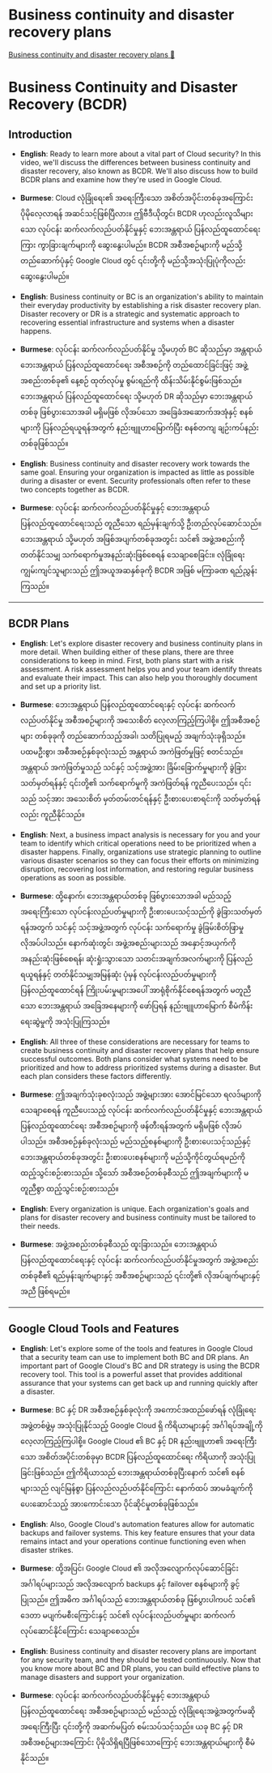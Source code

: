 # Business continuity and disaster recovery plans

[Business continuity and disaster recovery plans 🔗](https://www.coursera.org/learn/detect-respond-and-recover-from-cloud-cybersecurity-attacks/lecture/8jwAo/business-continuity-and-disaster-recovery-plans)

# Business Continuity and Disaster Recovery (BCDR)

## Introduction

- **English**: Ready to learn more about a vital part of Cloud security? In this video, we'll discuss the differences between business continuity and disaster recovery, also known as BCDR. We'll also discuss how to build BCDR plans and examine how they're used in Google Cloud.
- **Burmese**: Cloud လုံခြုံရေး၏ အရေးကြီးသော အစိတ်အပိုင်းတစ်ခုအကြောင်း ပိုမိုလေ့လာရန် အဆင်သင့်ဖြစ်ပြီလား။ ဤဗီဒီယိုတွင်၊ BCDR ဟုလည်းလူသိများသော လုပ်ငန်း ဆက်လက်လည်ပတ်နိုင်မှုနှင့် ဘေးအန္တရာယ် ပြန်လည်ထူထောင်ရေးကြား ကွာခြားချက်များကို ဆွေးနွေးပါမည်။ BCDR အစီအစဉ်များကို မည်သို့တည်ဆောက်ပုံနှင့် Google Cloud တွင် ၎င်းတို့ကို မည်သို့အသုံးပြုပုံကိုလည်း ဆွေးနွေးပါမည်။

- **English**: Business continuity or BC is an organization's ability to maintain their everyday productivity by establishing a risk disaster recovery plan. Disaster recovery or DR is a strategic and systematic approach to recovering essential infrastructure and systems when a disaster happens.
- **Burmese**: လုပ်ငန်း ဆက်လက်လည်ပတ်နိုင်မှု သို့မဟုတ် BC ဆိုသည်မှာ အန္တရာယ် ဘေးအန္တရာယ် ပြန်လည်ထူထောင်ရေး အစီအစဉ်ကို တည်ထောင်ခြင်းဖြင့် အဖွဲ့အစည်းတစ်ခု၏ နေ့စဉ် ထုတ်လုပ်မှု စွမ်းရည်ကို ထိန်းသိမ်းနိုင်စွမ်းဖြစ်သည်။ ဘေးအန္တရာယ် ပြန်လည်ထူထောင်ရေး သို့မဟုတ် DR ဆိုသည်မှာ ဘေးအန္တရာယ်တစ်ခု ဖြစ်ပွားသောအခါ မရှိမဖြစ် လိုအပ်သော အခြေခံအဆောက်အအုံနှင့် စနစ်များကို ပြန်လည်ရယူရန်အတွက် နည်းဗျူဟာမြောက်ပြီး စနစ်တကျ ချဉ်းကပ်နည်းတစ်ခုဖြစ်သည်။

- **English**: Business continuity and disaster recovery work towards the same goal. Ensuring your organization is impacted as little as possible during a disaster or event. Security professionals often refer to these two concepts together as BCDR.
- **Burmese**: လုပ်ငန်း ဆက်လက်လည်ပတ်နိုင်မှုနှင့် ဘေးအန္တရာယ် ပြန်လည်ထူထောင်ရေးသည် တူညီသော ရည်မှန်းချက်သို့ ဦးတည်လုပ်ဆောင်သည်။ ဘေးအန္တရာယ် သို့မဟုတ် အဖြစ်အပျက်တစ်ခုအတွင်း သင်၏ အဖွဲ့အစည်းကို တတ်နိုင်သမျှ သက်ရောက်မှုအနည်းဆုံးဖြစ်စေရန် သေချာစေခြင်း။ လုံခြုံရေး ကျွမ်းကျင်သူများသည် ဤအယူအဆနှစ်ခုကို BCDR အဖြစ် မကြာခဏ ရည်ညွှန်းကြသည်။

---

## BCDR Plans

- **English**: Let's explore disaster recovery and business continuity plans in more detail. When building either of these plans, there are three considerations to keep in mind. First, both plans start with a risk assessment. A risk assessment helps you and your team identify threats and evaluate their impact. This can also help you thoroughly document and set up a priority list.
- **Burmese**: ဘေးအန္တရာယ် ပြန်လည်ထူထောင်ရေးနှင့် လုပ်ငန်း ဆက်လက်လည်ပတ်နိုင်မှု အစီအစဉ်များကို အသေးစိတ် လေ့လာကြည့်ကြပါစို့။ ဤအစီအစဉ်များ တစ်ခုခုကို တည်ဆောက်သည့်အခါ၊ သတိပြုရမည့် အချက်သုံးခုရှိသည်။ ပထမဦးစွာ၊ အစီအစဉ်နှစ်ခုလုံးသည် အန္တရာယ် အကဲဖြတ်မှုဖြင့် စတင်သည်။ အန္တရာယ် အကဲဖြတ်မှုသည် သင်နှင့် သင့်အဖွဲ့အား ခြိမ်းခြောက်မှုများကို ခွဲခြားသတ်မှတ်ရန်နှင့် ၎င်းတို့၏ သက်ရောက်မှုကို အကဲဖြတ်ရန် ကူညီပေးသည်။ ၎င်းသည် သင့်အား အသေးစိတ် မှတ်တမ်းတင်ရန်နှင့် ဦးစားပေးစာရင်းကို သတ်မှတ်ရန်လည်း ကူညီနိုင်သည်။

- **English**: Next, a business impact analysis is necessary for you and your team to identify which critical operations need to be prioritized when a disaster happens. Finally, organizations use strategic planning to outline various disaster scenarios so they can focus their efforts on minimizing disruption, recovering lost information, and restoring regular business operations as soon as possible.
- **Burmese**: ထို့နောက်၊ ဘေးအန္တရာယ်တစ်ခု ဖြစ်ပွားသောအခါ မည်သည့် အရေးကြီးသော လုပ်ငန်းလည်ပတ်မှုများကို ဦးစားပေးသင့်သည်ကို ခွဲခြားသတ်မှတ်ရန်အတွက် သင်နှင့် သင့်အဖွဲ့အတွက် လုပ်ငန်း သက်ရောက်မှု ခွဲခြမ်းစိတ်ဖြာမှု လိုအပ်ပါသည်။ နောက်ဆုံးတွင်၊ အဖွဲ့အစည်းများသည် အနှောင့်အယှက်ကို အနည်းဆုံးဖြစ်စေရန်၊ ဆုံးရှုံးသွားသော သတင်းအချက်အလက်များကို ပြန်လည်ရယူရန်နှင့် တတ်နိုင်သမျှအမြန်ဆုံး ပုံမှန် လုပ်ငန်းလည်ပတ်မှုများကို ပြန်လည်ထူထောင်ရန် ကြိုးပမ်းမှုများအပေါ် အာရုံစိုက်နိုင်စေရန်အတွက် မတူညီသော ဘေးအန္တရာယ် အခြေအနေများကို ဖော်ပြရန် နည်းဗျူဟာမြောက် စီမံကိန်းရေးဆွဲမှုကို အသုံးပြုကြသည်။

- **English**: All three of these considerations are necessary for teams to create business continuity and disaster recovery plans that help ensure successful outcomes. Both plans consider what systems need to be prioritized and how to address prioritized systems during a disaster. But each plan considers these factors differently.
- **Burmese**: ဤအချက်သုံးခုစလုံးသည် အဖွဲ့များအား အောင်မြင်သော ရလဒ်များကို သေချာစေရန် ကူညီပေးသည့် လုပ်ငန်း ဆက်လက်လည်ပတ်နိုင်မှုနှင့် ဘေးအန္တရာယ် ပြန်လည်ထူထောင်ရေး အစီအစဉ်များကို ဖန်တီးရန်အတွက် မရှိမဖြစ် လိုအပ်ပါသည်။ အစီအစဉ်နှစ်ခုလုံးသည် မည်သည့်စနစ်များကို ဦးစားပေးသင့်သည်နှင့် ဘေးအန္တရာယ်တစ်ခုအတွင်း ဦးစားပေးစနစ်များကို မည်သို့ကိုင်တွယ်ရမည်ကို ထည့်သွင်းစဉ်းစားသည်။ သို့သော် အစီအစဉ်တစ်ခုစီသည် ဤအချက်များကို မတူညီစွာ ထည့်သွင်းစဉ်းစားသည်။

- **English**: Every organization is unique. Each organization's goals and plans for disaster recovery and business continuity must be tailored to their needs.
- **Burmese**: အဖွဲ့အစည်းတစ်ခုစီသည် ထူးခြားသည်။ ဘေးအန္တရာယ် ပြန်လည်ထူထောင်ရေးနှင့် လုပ်ငန်း ဆက်လက်လည်ပတ်နိုင်မှုအတွက် အဖွဲ့အစည်းတစ်ခုစီ၏ ရည်မှန်းချက်များနှင့် အစီအစဉ်များသည် ၎င်းတို့၏ လိုအပ်ချက်များနှင့်အညီ ဖြစ်ရမည်။

---

## Google Cloud Tools and Features

- **English**: Let's explore some of the tools and features in Google Cloud that a security team can use to implement both BC and DR plans. An important part of Google Cloud's BC and DR strategy is using the BCDR recovery tool. This tool is a powerful asset that provides additional assurance that your systems can get back up and running quickly after a disaster.
- **Burmese**: BC နှင့် DR အစီအစဉ်နှစ်ခုလုံးကို အကောင်အထည်ဖော်ရန် လုံခြုံရေးအဖွဲ့တစ်ဖွဲ့မှ အသုံးပြုနိုင်သည့် Google Cloud ရှိ ကိရိယာများနှင့် အင်္ဂါရပ်အချို့ကို လေ့လာကြည့်ကြပါစို့။ Google Cloud ၏ BC နှင့် DR နည်းဗျူဟာ၏ အရေးကြီးသော အစိတ်အပိုင်းတစ်ခုမှာ BCDR ပြန်လည်ထူထောင်ရေး ကိရိယာကို အသုံးပြုခြင်းဖြစ်သည်။ ဤကိရိယာသည် ဘေးအန္တရာယ်တစ်ခုပြီးနောက် သင်၏ စနစ်များသည် လျင်မြန်စွာ ပြန်လည်လည်ပတ်နိုင်ကြောင်း နောက်ထပ် အာမခံချက်ကို ပေးဆောင်သည့် အားကောင်းသော ပိုင်ဆိုင်မှုတစ်ခုဖြစ်သည်။

- **English**: Also, Google Cloud's automation features allow for automatic backups and failover systems. This key feature ensures that your data remains intact and your operations continue functioning even when disaster strikes.
- **Burmese**: ထို့အပြင်၊ Google Cloud ၏ အလိုအလျောက်လုပ်ဆောင်ခြင်း အင်္ဂါရပ်များသည် အလိုအလျောက် backups နှင့် failover စနစ်များကို ခွင့်ပြုသည်။ ဤအဓိက အင်္ဂါရပ်သည် ဘေးအန္တရာယ်တစ်ခု ဖြစ်ပွားပါကပင် သင်၏ ဒေတာ မပျက်မစီးကြောင်းနှင့် သင်၏ လုပ်ငန်းလည်ပတ်မှုများ ဆက်လက်လုပ်ဆောင်နိုင်ကြောင်း သေချာစေသည်။

- **English**: Business continuity and disaster recovery plans are important for any security team, and they should be tested continuously. Now that you know more about BC and DR plans, you can build effective plans to manage disasters and support your organization.
- **Burmese**: လုပ်ငန်း ဆက်လက်လည်ပတ်နိုင်မှုနှင့် ဘေးအန္တရာယ် ပြန်လည်ထူထောင်ရေး အစီအစဉ်များသည် မည်သည့် လုံခြုံရေးအဖွဲ့အတွက်မဆို အရေးကြီးပြီး ၎င်းတို့ကို အဆက်မပြတ် စမ်းသပ်သင့်သည်။ ယခု BC နှင့် DR အစီအစဉ်များအကြောင်း ပိုမိုသိရှိရပြီဖြစ်သောကြောင့် ဘေးအန္တရာယ်များကို စီမံနိုင်သည်။
